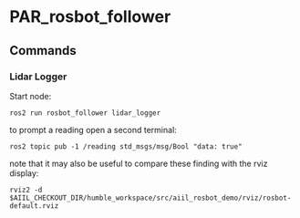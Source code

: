 # PAR_rosbot_follower

## Commands

### Lidar Logger
Start node:
```
ros2 run rosbot_follower lidar_logger
```

to prompt a reading open a second terminal:
```
ros2 topic pub -1 /reading std_msgs/msg/Bool "data: true"
```
note that it may also be useful to compare these finding with the rviz display:
```
rviz2 -d $AIIL_CHECKOUT_DIR/humble_workspace/src/aiil_rosbot_demo/rviz/rosbot-default.rviz
```